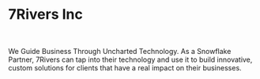 # 7Rivers Inc
<br/>  

We Guide Business Through Uncharted Technology. As a Snowflake Partner, 7Rivers can tap into their technology and use it to build innovative, custom solutions for clients that have a real impact on their businesses.



